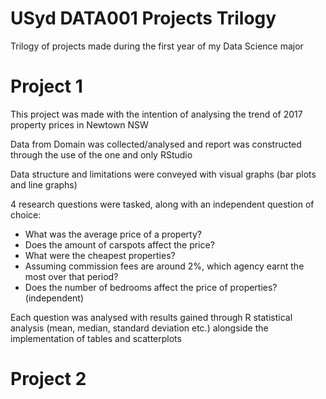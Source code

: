 # USyd DATA001 Projects Trilogy
Trilogy of projects made during the first year of my Data Science major

# **Project 1**
This project was made with the intention of analysing the trend of 2017 property prices in Newtown NSW

Data from Domain was collected/analysed and report was constructed through the use of the one and only RStudio

Data structure and limitations were conveyed with visual graphs (bar plots and line graphs)

4 research questions were tasked, along with an independent question of choice:
- What was the average price of a property?
- Does the amount of carspots affect the price?
- What were the cheapest properties?
- Assuming commission fees are around 2%, which agency earnt the most over that period?
- Does the number of bedrooms affect the price of properties? (independent)

Each question was analysed with results gained through R statistical analysis (mean, median, standard deviation etc.) alongside the implementation of tables and scatterplots


# **Project 2**
